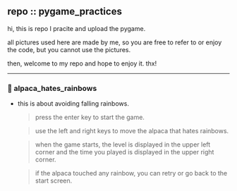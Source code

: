 ## repo :: pygame_practices
hi, this is repo I pracite and upload the pygame.

all pictures used here are made by me, so you are free to refer to or enjoy the code, but you cannot use the pictures.

then, welcome to my repo and hope to enjoy it. thx!

---
### :llama: alpaca_hates_rainbows
- this is about avoiding falling rainbows.
  > press the enter key to start the game.
 
  > use the left and right keys to move the alpaca that hates rainbows.
 
  > when the game starts, the level is displayed in the upper left corner and the time you played is displayed in the upper right corner.
 
  > if the alpaca touched any rainbow, you can retry or go back to the start screen.

